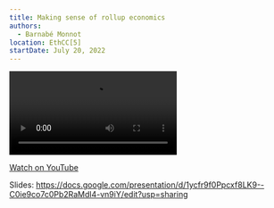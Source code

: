 ```yaml
---
title: Making sense of rollup economics
authors:
  - Barnabé Monnot
location: EthCC[5]
startDate: July 20, 2022
---
```


<video src="https://youtu.be/BmQnb7TN3Ho"></video>

[Watch on YouTube](https://youtu.be/BmQnb7TN3Ho)

Slides: <https://docs.google.com/presentation/d/1ycfr9f0Ppcxf8LK9--C0ie9co7c0Pb2RaMdl4-vn9iY/edit?usp=sharing>
